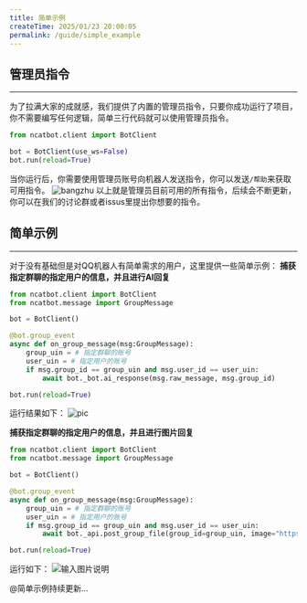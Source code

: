 ```yaml
---
title: 简单示例
createTime: 2025/01/23 20:00:05
permalink: /guide/simple_example
---
```

## 管理员指令

---
为了拉满大家的成就感，我们提供了内置的管理员指令，只要你成功运行了项目，你不需要编写任何逻辑，简单三行代码就可以使用管理员指令。
```python
from ncatbot.client import BotClient

bot = BotClient(use_ws=False)
bot.run(reload=True)
```
当你运行后，你需要使用管理员账号向机器人发送指令，你可以发送`/帮助`来获取可用指令。
![bangzhu](https://foruda.gitee.com/images/1737625699864970108/0be76e93_13790314.png "屏幕截图")
以上就是管理员目前可用的所有指令，后续会不断更新，你可以在我们的讨论群或者issus里提出你想要的指令。

## 简单示例

---
对于没有基础但是对QQ机器人有简单需求的用户，这里提供一些简单示例：
**捕获指定群聊的指定用户的信息，并且进行AI回复**
```python
from ncatbot.client import BotClient
from ncatbot.message import GroupMessage

bot = BotClient()

@bot.group_event
async def on_group_message(msg:GroupMessage):
    group_uin = # 指定群聊的账号
    user_uin = # 指定用户的账号
    if msg.group_id == group_uin and msg.user_id == user_uin:
        await bot._bot.ai_response(msg.raw_message, msg.group_id)

bot.run(reload=True)
```
运行结果如下：
![pic](https://foruda.gitee.com/images/1737626227690770562/ae0bc55c_13790314.png "屏幕截图")

 **捕获指定群聊的指定用户的信息，并且进行图片回复**
```python
from ncatbot.client import BotClient
from ncatbot.message import GroupMessage

bot = BotClient()

@bot.group_event
async def on_group_message(msg:GroupMessage):
    group_uin = # 指定群聊的账号
    user_uin = # 指定用户的账号
    if msg.group_id == group_uin and msg.user_id == user_uin:
        await bot._api.post_group_file(group_id=group_uin, image="https://gitee.com/li-yihao0328/nc_bot/raw/master/logo.png")# 文件路径支持本地绝对路径，相对路径，网址以及base64

bot.run(reload=True)
```
运行如下：
![输入图片说明](https://foruda.gitee.com/images/1737626482165344411/5bba3f8f_13790314.png "屏幕截图")

@简单示例持续更新...